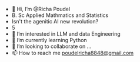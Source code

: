- 👋 Hi, I’m @Richa Poudel
- B. Sc Applied Mathmatics and Statistics
- Isn't the agenitic AI new revolution?
- 5
- 👀 I’m interested in LLM and data Engineering
- 🌱 I’m currently learning Python 
- 💞️ I’m looking to collaborate on ...
- 📫 How to reach me poudelricha8848@gmail.com

<!---
richapoudel5/richapoudel5 is a ✨ special ✨ repository because its `README.md` (this file) appears on your GitHub profile.
You can click the Preview link to take a look at your changes.
--->
